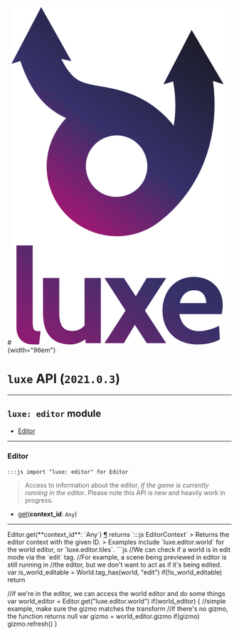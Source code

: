 #![](../images/luxe-dark.svg){width="96em"}

# `luxe` API (`2021.0.3`)  


---

## `luxe: editor` module

- [Editor](#editor)   

---

### Editor
`:::js import "luxe: editor" for Editor`
> Access to information about the editor, _if the game is currently running in the editor_.
Please note this API is new and heavily work in progress.

- [get](#Editor.get)(**context_id**: `Any`)

<hr/>
<endpoint module="luxe: editor" class="Editor" signature="get(context_id : Any)"></endpoint>
<signature id="Editor.get">Editor.get(**context_id**: `Any`)
<a class="headerlink" href="#Editor.get" title="Permanent link">¶</a></signature>
<span class='api_ret'>returns</span> `:::js EditorContext`
> Returns the editor context with the given ID.
> Examples include `luxe.editor.world` for the world editor, or `luxe.editor.tiles`.   
```js
//We can check if a world is in edit mode via the `edit` tag.
//For example, a scene being previewed in editor is still running in 
//the editor, but we don't want to act as if it's being edited.
var is_world_editable = World.tag_has(world, "edit")
if(!is_world_editable) return

//if we're in the editor, we can access the world editor and do some things
var world_editor = Editor.get("luxe.editor.world")
if(world_editor) {
  //simple example, make sure the gizmo matches the transform
  //if there's no gizmo, the function returns null
  var gizmo = world_editor.gizmo
  if(gizmo) gizmo.refresh()
}
```

